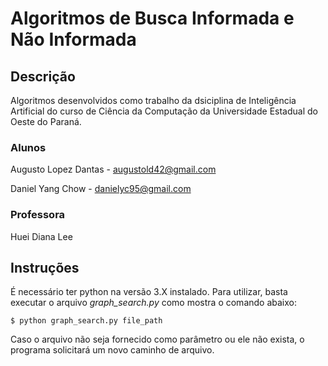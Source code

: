 # Algoritmos de Busca Informada e Não Informada

## Descrição
Algoritmos desenvolvidos como trabalho da dsiciplina de Inteligência Artificial do curso de Ciência da Computação da Universidade Estadual do Oeste do Paraná.

### Alunos
Augusto Lopez Dantas - augustold42@gmail.com

Daniel Yang Chow - danielyc95@gmail.com

### Professora
Huei Diana Lee

## Instruções
É necessário ter python na versão 3.X instalado. Para utilizar, basta executar o arquivo *graph_search.py* como mostra o comando
abaixo:

` $ python graph_search.py file_path `

Caso o arquivo não seja fornecido como parâmetro ou ele não exista, o programa solicitará um novo caminho de arquivo.
